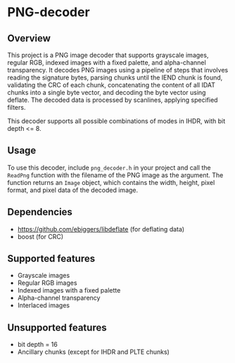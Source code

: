 # PNG-decoder

## Overview

This project is a PNG image decoder that supports grayscale images, regular RGB, indexed images with a fixed palette, and alpha-channel transparency. It decodes PNG images using a pipeline of steps that involves reading the signature bytes, parsing chunks until the IEND chunk is found, validating the CRC of each chunk, concatenating the content of all IDAT chunks into a single byte vector, and decoding the byte vector using deflate. The decoded data is processed by scanlines, applying specified filters.

This decoder supports all possible combinations of modes in IHDR, with bit depth <= 8. 

## Usage

To use this decoder, include `png_decoder.h` in your project and call the `ReadPng` function with the filename of the PNG image as the argument. The function returns an `Image` object, which contains the width, height, pixel format, and pixel data of the decoded image.

## Dependencies

- https://github.com/ebiggers/libdeflate (for deflating data)
- boost (for CRC)

## Supported features

- Grayscale images
- Regular RGB images
- Indexed images with a fixed palette
- Alpha-channel transparency
- Interlaced images

## Unsupported features
- bit depth = 16
- Ancillary chunks (except for IHDR and PLTE chunks)